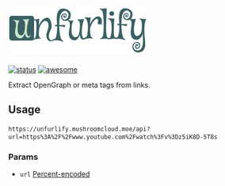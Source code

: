 ![Unfurlify](/public/unfurlify.png)
---

[![status](https://img.shields.io/website?label=status&url=https%3A%2F%2Funfurlify.mushroomcloud.moe%2F)](https://unfurlify.mushroomcloud.moe/)
[![awesome](https://img.shields.io/badge/awesome-yes-green)](https://github.com/mushroomcloud-moe/unfurlify)

Extract OpenGraph or meta tags from links.

## Usage

```
https://unfurlify.mushroomcloud.moe/api?url=https%3A%2F%2Fwww.youtube.com%2Fwatch%3Fv%3Dz5iK8D-5T8s
```

### Params

  * `url` [Percent-encoded](https://developer.mozilla.org/en-US/docs/Glossary/percent-encoding)
